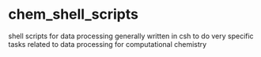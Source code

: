# chem_shell_scripts
shell scripts for data processing 
generally written in csh to do very specific tasks related to data processing for computational chemistry 
